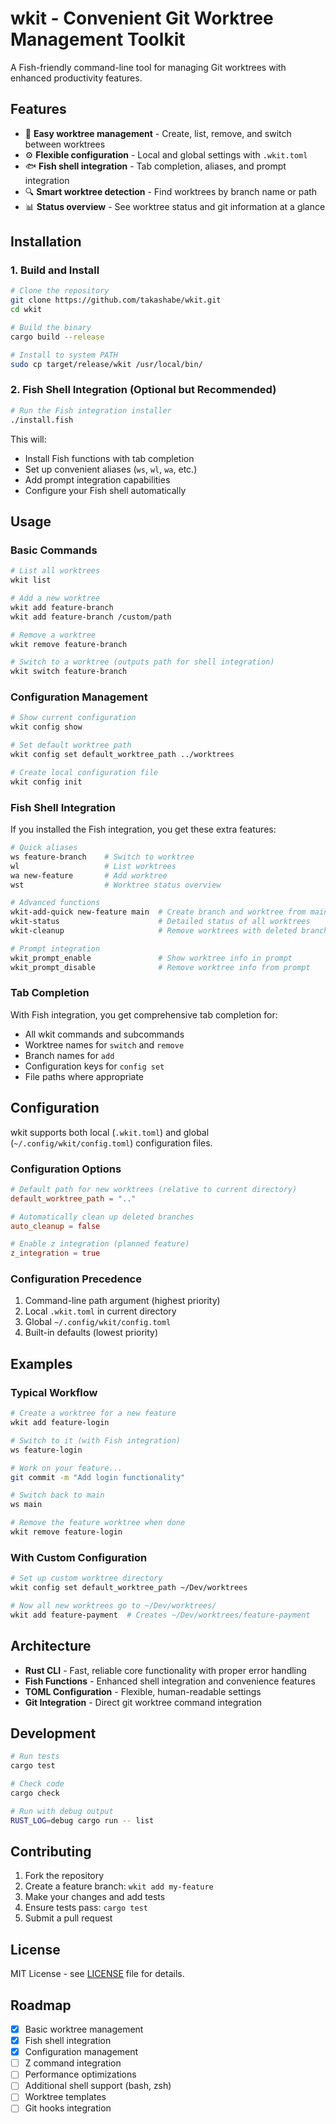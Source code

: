# wkit - Convenient Git Worktree Management Toolkit

A Fish-friendly command-line tool for managing Git worktrees with enhanced productivity features.

## Features

- 🌳 **Easy worktree management** - Create, list, remove, and switch between worktrees
- ⚙️ **Flexible configuration** - Local and global settings with `.wkit.toml`
- 🐟 **Fish shell integration** - Tab completion, aliases, and prompt integration
- 🔍 **Smart worktree detection** - Find worktrees by branch name or path
- 📊 **Status overview** - See worktree status and git information at a glance

## Installation

### 1. Build and Install

```bash
# Clone the repository
git clone https://github.com/takashabe/wkit.git
cd wkit

# Build the binary
cargo build --release

# Install to system PATH
sudo cp target/release/wkit /usr/local/bin/
```

### 2. Fish Shell Integration (Optional but Recommended)

```bash
# Run the Fish integration installer
./install.fish
```

This will:
- Install Fish functions with tab completion
- Set up convenient aliases (`ws`, `wl`, `wa`, etc.)
- Add prompt integration capabilities
- Configure your Fish shell automatically

## Usage

### Basic Commands

```bash
# List all worktrees
wkit list

# Add a new worktree
wkit add feature-branch
wkit add feature-branch /custom/path

# Remove a worktree
wkit remove feature-branch

# Switch to a worktree (outputs path for shell integration)
wkit switch feature-branch
```

### Configuration Management

```bash
# Show current configuration
wkit config show

# Set default worktree path
wkit config set default_worktree_path ../worktrees

# Create local configuration file
wkit config init
```

### Fish Shell Integration

If you installed the Fish integration, you get these extra features:

```bash
# Quick aliases
ws feature-branch    # Switch to worktree
wl                   # List worktrees
wa new-feature       # Add worktree
wst                  # Worktree status overview

# Advanced functions
wkit-add-quick new-feature main  # Create branch and worktree from main
wkit-status                      # Detailed status of all worktrees
wkit-cleanup                     # Remove worktrees with deleted branches

# Prompt integration
wkit_prompt_enable               # Show worktree info in prompt
wkit_prompt_disable              # Remove worktree info from prompt
```

### Tab Completion

With Fish integration, you get comprehensive tab completion for:
- All wkit commands and subcommands
- Worktree names for `switch` and `remove`
- Branch names for `add`
- Configuration keys for `config set`
- File paths where appropriate

## Configuration

wkit supports both local (`.wkit.toml`) and global (`~/.config/wkit/config.toml`) configuration files.

### Configuration Options

```toml
# Default path for new worktrees (relative to current directory)
default_worktree_path = ".."

# Automatically clean up deleted branches
auto_cleanup = false

# Enable z integration (planned feature)
z_integration = true
```

### Configuration Precedence

1. Command-line path argument (highest priority)
2. Local `.wkit.toml` in current directory
3. Global `~/.config/wkit/config.toml`
4. Built-in defaults (lowest priority)

## Examples

### Typical Workflow

```bash
# Create a worktree for a new feature
wkit add feature-login

# Switch to it (with Fish integration)
ws feature-login

# Work on your feature...
git commit -m "Add login functionality"

# Switch back to main
ws main

# Remove the feature worktree when done
wkit remove feature-login
```

### With Custom Configuration

```bash
# Set up custom worktree directory
wkit config set default_worktree_path ~/Dev/worktrees

# Now all new worktrees go to ~/Dev/worktrees/
wkit add feature-payment  # Creates ~/Dev/worktrees/feature-payment
```

## Architecture

- **Rust CLI** - Fast, reliable core functionality with proper error handling
- **Fish Functions** - Enhanced shell integration and convenience features
- **TOML Configuration** - Flexible, human-readable settings
- **Git Integration** - Direct git worktree command integration

## Development

```bash
# Run tests
cargo test

# Check code
cargo check

# Run with debug output
RUST_LOG=debug cargo run -- list
```

## Contributing

1. Fork the repository
2. Create a feature branch: `wkit add my-feature`
3. Make your changes and add tests
4. Ensure tests pass: `cargo test`
5. Submit a pull request

## License

MIT License - see [LICENSE](LICENSE) file for details.

## Roadmap

- [x] Basic worktree management
- [x] Fish shell integration
- [x] Configuration management
- [ ] Z command integration
- [ ] Performance optimizations
- [ ] Additional shell support (bash, zsh)
- [ ] Worktree templates
- [ ] Git hooks integration
